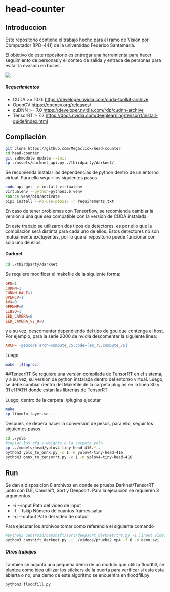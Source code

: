 # head-counter

## Introduccion 

Este repositorio contiene el trabajo hecho para el ramo de Vision por Computador [IPD-441] de la universidad Federico Santamaría.

El objetivo de este repositorio es entregar una herramienta para hacer seguimiento de personas y el conteo de salida y entrada de personas para evitar la evasión en buses.


![](<./images/testing.gif>)

##### Requerimientos
* CUDA >= 10.0: https://developer.nvidia.com/cuda-toolkit-archive 
* OpenCV https://opencv.org/releases/
* cuDNN >= 7.0 https://developer.nvidia.com/rdp/cudnn-archive 
* TensorRT > 7.2 https://docs.nvidia.com/deeplearning/tensorrt/install-guide/index.html


## Compilación



```bash
git clone https://github.com/Megaclick/head-counter
cd head-counter
git submodule update --init
cp ./assets/darknet_api.py ./thirdparty/darknet/
```
Se recomienda instalar las dependencias de python dentro de un entorno virtual. Para ello seguir los siguientes pasos

```bash
sudo apt-get -y install virtualenv
virtualenv --python=python3.6 venv
source venv/bin/activate
pip3 install --no-use-pep517 -r requirements.txt
```
En caso de tener problemas con Tensorflow, se recomienda cambiar la version a una que sea compatible con la version de CUDA instalada.

En este trabajo se utilizaron dos tipos de detectores. es por ello que la compilación será distinta para cada uno de ellos. Estos detectores no son mutualmente excluyentes, por lo que el repositorio puede funcionar con solo uno de ellos.

#### Darknet
```bash
cd ./thirdparty/darknet
```
Se requiere modificar el makefile de la siguiente forma:

```makefile
GPU=1
CUDNN=1
CUDNN_HALF=1
OPENCV=1
AVX=0
OPENMP=0
LIBSO=1
ZED_CAMERA=0
ZED_CAMERA_v2_8=0
```
y a su vez, descomentar dependiendo del tipo de gpu que contenga el host. Por ejemplo, para la serie 2000 de nvidia descomentar la siguiente linea:

```makefile
ARCH= -gencode arch=compute_75,code=[sm_75,compute_75]
```
Luego
```bash
make -j$(nproc)
```

##TensorRT
Se requiere una versión compilada de TensorRT en el sistema, y a su vez, su version de python instalada dentro del entorno virtual. 
Luego, se debe cambiar dentro del Makefile de la carpeta plugins en la linea 30 y 31 el PATH donde estan las librerias de TensorRT.

Luego, dentro de la carpeta ./plugins ejecutar 
```bash
make
cp libyolo_layer.so ..
```

Después, se deberá hacer la conversion de pesos, para ello, seguir los siguientes pasos.
```bash
cd ./yolo
#copiar los cfg y weights a la carpeta yolo
cp ../models/head/yolov4-tiny-head-416.* .
python3 yolo_to_onnx.py -c 1 -m yolov4-tiny-head-416
python3 onnx_to_tensorrt.py -c 1 -m yolov4-tiny-head-416
```

## Run

Se dan a disposicion 8 archivos en donde se prueba Darknet/TensorRT junto con D.E, Camshift, Sort y Deepsort. Para la ejecucion se requieren 3 argumentos.

* -i --input Path del video de input
* -f --fskip Número de cuantos frames saltar
* -o --output Path del video de output

Para ejecutar los archivos tomar como referencia el siguiente comando
```bash
#python3 centroid/camshift/sort/deepsort_darknet/trt.py -i [input video path] -f [frames to skip] -o [output path]
python3 camshift_darknet.py -i ./videos/prueba2.mp4 -f 0 -o demo.avi
```

##### Otros trabajos

Tambien se adjunta una pequeña demo de un modulo que utiliza floodfill, se plantea como idea utilizar los stickers de la puerta para verificar si esta esta abierta o no, una demo de este algoritmo se encuentra en floodfill.py

```bash
python3 floodfill.py
```